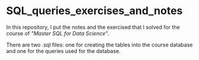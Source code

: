 # SQL_queries_exercises_and_notes
In this repository, I put the notes and the exercised that I solved for the course of *"Master SQL for Data Science"*.

There are two .sql files: one for creating the tables into the course database and one for the queries used for the database.
